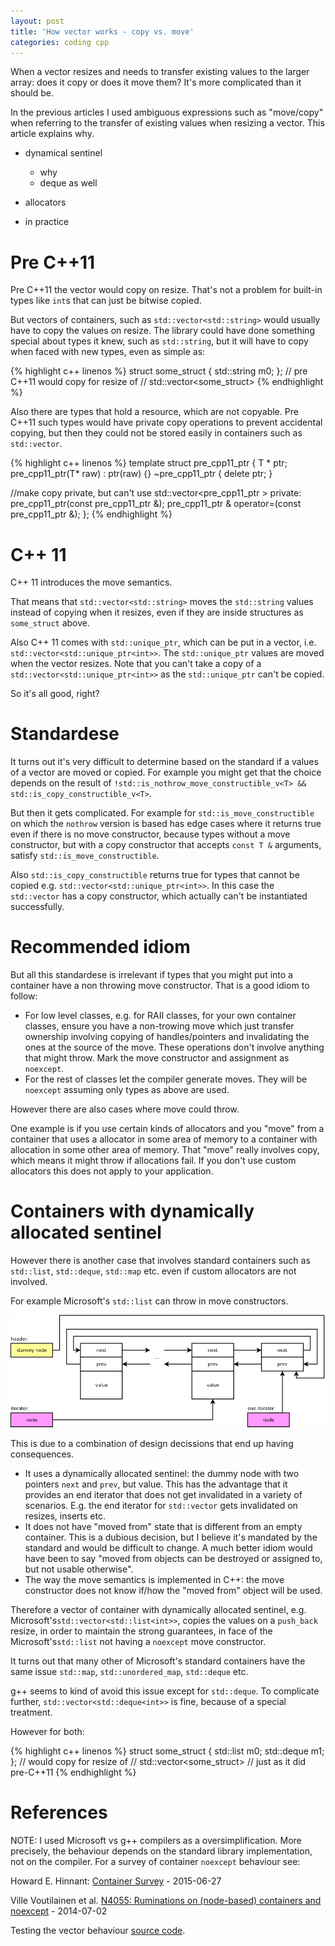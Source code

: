 ```yaml
---
layout: post
title: 'How vector works - copy vs. move'
categories: coding cpp
---
```


When a vector resizes and needs to transfer existing values to the larger
array: does it copy or does it move them? It's more complicated than it should
be.

In the previous articles I used ambiguous expressions such as "move/copy" when
referring to the transfer of existing values when resizing a vector. This
article explains why.

- dynamical sentinel
  - why
  - deque as well

- allocators

- in practice

# Pre C++11

Pre C++11 the vector would copy on resize. That's not a problem for built-in
types like `int`s that can just be bitwise copied.

But vectors of containers, such as `std::vector<std::string>` would usually
have to copy the values on resize. The library could have done something
special about types it knew, such as `std::string`, but it will have to copy
when faced with new types, even as simple as:

{% highlight c++ linenos %}
struct some_struct {
  std::string m0;
};
// pre C++11 would copy for resize of
// std::vector<some_struct>
{% endhighlight %}

Also there are types that hold a resource, which are not copyable. Pre C++11
such types would have private copy operations to prevent accidental copying,
but then they could not be stored easily in containers such as `std::vector`.

{% highlight c++ linenos %}
template<typename T>
struct pre_cpp11_ptr {
  T * ptr;
  pre_cpp11_ptr(T* raw) : ptr(raw) {}
  ~pre_cpp11_ptr { delete ptr; }

  //make copy private, but can't use std::vector<pre_cpp11_ptr<int> >
private:
  pre_cpp11_ptr(const pre_cpp11_ptr &);
  pre_cpp11_ptr & operator=(const pre_cpp11_ptr &);
};
{% endhighlight %}


# C++ 11

C++ 11 introduces the move semantics.

That means that `std::vector<std::string>` moves the `std::string` values
instead of copying when it resizes, even if they are inside structures as
`some_struct` above.

Also C++ 11 comes with `std::unique_ptr`, which can be put in a vector, i.e.
`std::vector<std::unique_ptr<int>>`. The `std::unique_ptr` values are moved when the
vector resizes. Note that you can't take a copy of a
`std::vector<std::unique_ptr<int>>` as the `std::unique_ptr` can't be copied.

So it's all good, right?


# Standardese

It turns out it's very difficult to determine based on the standard if a values
of a vector are moved or copied. For example you might get that the choice
depends on the result of `!std::is_nothrow_move_constructible_v<T> &&
std::is_copy_constructible_v<T>`.

But then it gets complicated. For example for `std::is_move_constructible` on
which the `nothrow` version is based has edge cases where it returns true even
if there is no move constructor, because types without a move constructor, but
with a copy constructor that accepts `const T &` arguments, satisfy
`std::is_move_constructible`.

Also `std::is_copy_constructible` returns true for types that cannot be copied
e.g. `std::vector<std::unique_ptr<int>>`. In this case the `std::vector` has a
copy constructor, which actually can't be instantiated successfully.


# Recommended idiom

But all this standardese is irrelevant if types that you might put into a
container have a non throwing move constructor. That is a good idiom to follow:

- For low level classes, e.g. for RAII classes, for your own container classes,
  ensure you have a non-trowing move which just transfer ownership involving
  copying of handles/pointers and invalidating the ones at the source of the
  move. These operations don't involve anything that might throw. Mark the move
  constructor and assignment as `noexcept`.
- For the rest of classes let the compiler generate moves. They will be
  `noexcept` assuming only types as above are used.


However there are also cases where move could throw.

One example is if you use certain kinds of allocators and you "move" from a
container that uses a allocator in some area of memory to a container with
allocation in some other area of memory. That "move" really involves copy,
which means it might throw if allocations fail. If you don't use custom
allocators this does not apply to your application.

# Containers with dynamically allocated sentinel

However there is another case that involves standard containers such as `std::list`,
`std::deque`, `std::map` etc. even if custom allocators are not involved.

For example Microsoft's `std::list` can throw in move constructors.

![Array](/assets/2018-06-28-linked-lists-examples/06-double-dummy-node.png)

This is due to a combination of design decissions that end up having
consequences.

- It uses a dynamically allocated sentinel: the dummy node with two pointers
  `next` and `prev`, but value. This has the advantage that it provides an end
  iterator that does not get invalidated in a variety of scenarios. E.g. the
  end iterator for `std::vector` gets invalidated on resizes, inserts etc.
- It does not have "moved from" state that is different from an empty
  container. This is a dubious decision, but I believe it's mandated by the
  standard and would be difficult to change. A much better idiom would have
  been to say "moved from objects can be destroyed or assigned to, but not
  usable otherwise".
- The way the move semantics is implemented in C++: the move constructor does
  not know if/how the "moved from" object will be used. 

Therefore a vector of container with dynamically allocated sentinel, e.g.
Microsoft's`std::vector<std::list<int>>`, copies the values on a `push_back`
resize, in order to maintain the strong guarantees, in face of the
Microsoft's`std::list` not having a `noexcept` move constructor.

It turns out that many other of Microsoft's standard containers have the same
issue `std::map`, `std::unordered_map`, `std::deque` etc.

g++ seems to kind of avoid this issue except for `std::deque`. To complicate
further, `std::vector<std::deque<int>>` is fine, because of a special
treatment.

However for both:

{% highlight c++ linenos %}
struct some_struct {
  std::list<int> m0;
  std::deque<int> m1;
};
// would copy for resize of
// std::vector<some_struct>
// just as it did pre-C++11
{% endhighlight %}


# References

NOTE: I used Microsoft vs g++ compilers as a oversimplification. More
precisely, the behaviour depends on the standard library implementation, not on
the compiler. For a survey of container `noexcept` behaviour see:

Howard E. Hinnant: [Container Survey][containers] - 2015-06-27

Ville Voutilainen et al. [N4055: Ruminations on (node-based) containers and
noexcept][N4055] - 2014-07-02

Testing the vector behaviour [source code][main-cpp].

[containers]: http://howardhinnant.github.io/container_summary.html
[N4055]: https://isocpp.org/files/papers/N4055.html
[main-cpp]: https://github.com/bajamircea/cpp-play/blob/master/src/how_vector_works
